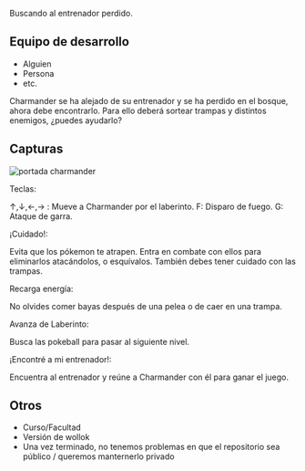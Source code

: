 Buscando al entrenador perdido.

## Equipo de desarrollo

- Alguien
- Persona
- etc.

Charmander se ha alejado de su entrenador y se ha perdido en el bosque, ahora debe encontrarlo. Para ello deberá sortear trampas y distintos enemigos, ¿puedes ayudarlo?

## Capturas 

![portada charmander](https://user-images.githubusercontent.com/89812633/143786061-264f23d9-ca7c-4029-88b9-5e4561460333.jpg)


Teclas:

↑,↓,←,→ : Mueve a Charmander por el laberinto.
F: Disparo de fuego.
G: Ataque de garra.

¡Cuidado!:

Evita que los pókemon te atrapen. Entra en combate con ellos para eliminarlos atacándolos, o esquívalos.
También debes tener cuidado con las trampas.

Recarga energía:

No olvides comer bayas después de una pelea o de caer en una trampa.

Avanza de Laberinto:

Busca las pokeball para pasar al siguiente nivel.

¡Encontré a mi entrenador!:

Encuentra al entrenador y reúne a Charmander con él para ganar el juego.

## Otros

- Curso/Facultad
- Versión de wollok
- Una vez terminado, no tenemos problemas en que el repositorio sea público / queremos manternerlo privado
